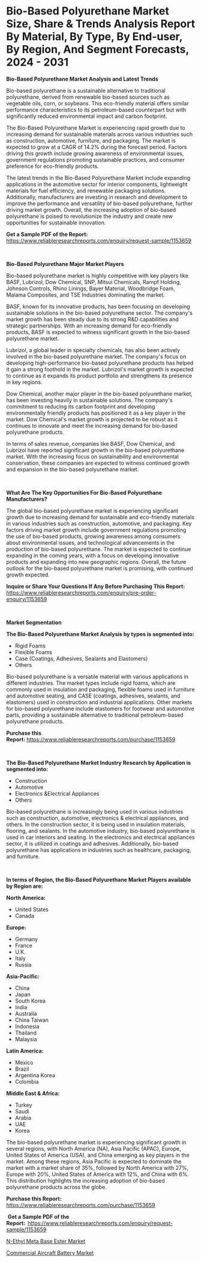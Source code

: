 <p><h1>Bio-Based Polyurethane Market Size, Share & Trends Analysis Report By Material, By Type, By End-user, By Region, And Segment Forecasts, 2024 - 2031</h1></p><p><strong>Bio-Based Polyurethane Market Analysis and Latest Trends</strong></p>
<p><p>Bio-based polyurethane is a sustainable alternative to traditional polyurethane, derived from renewable bio-based sources such as vegetable oils, corn, or soybeans. This eco-friendly material offers similar performance characteristics to its petroleum-based counterpart but with significantly reduced environmental impact and carbon footprint.</p><p>The Bio-Based Polyurethane Market is experiencing rapid growth due to increasing demand for sustainable materials across various industries such as construction, automotive, furniture, and packaging. The market is expected to grow at a CAGR of 14.2% during the forecast period. Factors driving this growth include growing awareness of environmental issues, government regulations promoting sustainable practices, and consumer preference for eco-friendly products.</p><p>The latest trends in the Bio-Based Polyurethane Market include expanding applications in the automotive sector for interior components, lightweight materials for fuel efficiency, and renewable packaging solutions. Additionally, manufacturers are investing in research and development to improve the performance and versatility of bio-based polyurethane, further driving market growth. Overall, the increasing adoption of bio-based polyurethane is poised to revolutionize the industry and create new opportunities for sustainable innovation.</p></p>
<p><strong>Get a Sample PDF of the Report:&nbsp;</strong> <a href="https://www.reliableresearchreports.com/enquiry/request-sample/1153659">https://www.reliableresearchreports.com/enquiry/request-sample/1153659</a></p>
<p>&nbsp;</p>
<p><strong>Bio-Based Polyurethane Major Market Players</strong></p>
<p><p>Bio-based polyurethane market is highly competitive with key players like BASF, Lubrizol, Dow Chemical, SNP, Mitsui Chemicals, Rampf Holding, Johnson Controls, Rhino Linings, Bayer Material, Woodbridge Foam, Malama Composites, and TSE Industries dominating the market.</p><p>BASF, known for its innovative products, has been focusing on developing sustainable solutions in the bio-based polyurethane sector. The company's market growth has been steady due to its strong R&D capabilities and strategic partnerships. With an increasing demand for eco-friendly products, BASF is expected to witness significant growth in the bio-based polyurethane market.</p><p>Lubrizol, a global leader in specialty chemicals, has also been actively involved in the bio-based polyurethane market. The company's focus on developing high-performance bio-based polyurethane products has helped it gain a strong foothold in the market. Lubrizol's market growth is expected to continue as it expands its product portfolio and strengthens its presence in key regions.</p><p>Dow Chemical, another major player in the bio-based polyurethane market, has been investing heavily in sustainable solutions. The company's commitment to reducing its carbon footprint and developing environmentally friendly products has positioned it as a key player in the market. Dow Chemical's market growth is projected to be robust as it continues to innovate and meet the increasing demand for bio-based polyurethane products.</p><p>In terms of sales revenue, companies like BASF, Dow Chemical, and Lubrizol have reported significant growth in the bio-based polyurethane market. With the increasing focus on sustainability and environmental conservation, these companies are expected to witness continued growth and expansion in the bio-based polyurethane market.</p></p>
<p>&nbsp;</p>
<p><strong>What Are The Key Opportunities For Bio-Based Polyurethane Manufacturers?</strong></p>
<p><p>The global bio-based polyurethane market is experiencing significant growth due to increasing demand for sustainable and eco-friendly materials in various industries such as construction, automotive, and packaging. Key factors driving market growth include government regulations promoting the use of bio-based products, growing awareness among consumers about environmental issues, and technological advancements in the production of bio-based polyurethane. The market is expected to continue expanding in the coming years, with a focus on developing innovative products and expanding into new geographic regions. Overall, the future outlook for the bio-based polyurethane market is promising, with continued growth expected.</p></p>
<p><strong>Inquire or Share Your Questions If Any Before Purchasing This Report:</strong> <a href="https://www.reliableresearchreports.com/enquiry/pre-order-enquiry/1153659">https://www.reliableresearchreports.com/enquiry/pre-order-enquiry/1153659</a></p>
<p>&nbsp;</p>
<p><strong>Market Segmentation</strong></p>
<p><strong>The Bio-Based Polyurethane Market Analysis by types is segmented into:</strong></p>
<p><ul><li>Rigid Foams</li><li>Flexible Foams</li><li>Case (Coatings, Adhesives, Sealants and Elastomers)</li><li>Others</li></ul></p>
<p><p>Bio-based polyurethane is a versatile material with various applications in different industries. The market types include rigid foams, which are commonly used in insulation and packaging, flexible foams used in furniture and automotive seating, and CASE (coatings, adhesives, sealants, and elastomers) used in construction and industrial applications. Other markets for bio-based polyurethane include elastomers for footwear and automotive parts, providing a sustainable alternative to traditional petroleum-based polyurethane products.</p></p>
<p><strong>Purchase this Report:&nbsp;</strong><a href="https://www.reliableresearchreports.com/purchase/1153659">https://www.reliableresearchreports.com/purchase/1153659</a></p>
<p>&nbsp;</p>
<p><strong>The Bio-Based Polyurethane Market Industry Research by Application is segmented into:</strong></p>
<p><ul><li>Construction</li><li>Automotive</li><li>Electronics &Electrical Appliances</li><li>Others</li></ul></p>
<p><p>Bio-based polyurethane is increasingly being used in various industries such as construction, automotive, electronics & electrical appliances, and others. In the construction sector, it is being used in insulation materials, flooring, and sealants. In the automotive industry, bio-based polyurethane is used in car interiors and seating. In the electronics and electrical appliances sector, it is utilized in coatings and adhesives. Additionally, bio-based polyurethane has applications in industries such as healthcare, packaging, and furniture.</p></p>
<p>&nbsp;</p>
<p><strong>In terms of Region, the Bio-Based Polyurethane Market Players available by Region are:</strong></p>
<p>
    <p> <strong> North America: </strong>
        <ul>
            <li>United States</li>
            <li>Canada</li>
        </ul>
        </p> 
    <p> <strong> Europe: </strong>
        <ul>
            <li>Germany</li>
            <li>France</li>
            <li>U.K.</li>
            <li>Italy</li>
            <li>Russia</li>
        </ul>
        </p> 
    <p> <strong> Asia-Pacific: </strong>
        <ul>
            <li>China</li>
            <li>Japan</li>
            <li>South Korea</li>
            <li>India</li>
            <li>Australia</li>
            <li>China Taiwan</li>
            <li>Indonesia</li>
            <li>Thailand</li>
            <li>Malaysia</li>
        </ul>
        </p> 
    <p> <strong> Latin America: </strong>
        <ul>
            <li>Mexico</li>
            <li>Brazil</li>
            <li>Argentina Korea</li>
            <li>Colombia</li>
        </ul>
        </p> 
    <p> <strong> Middle East & Africa: </strong>
        <ul>
            <li>Turkey</li>
            <li>Saudi</li>
            <li>Arabia</li>
            <li>UAE</li>
            <li>Korea</li>
        </ul>
    </p>
    </p>
<p><p>The bio-based polyurethane market is experiencing significant growth in several regions, with North America (NA), Asia Pacific (APAC), Europe, United States of America (USA), and China emerging as key players in the market. Among these regions, Asia Pacific is expected to dominate the market with a market share of 35%, followed by North America with 27%, Europe with 20%, United States of America with 12%, and China with 6%. This distribution highlights the increasing adoption of bio-based polyurethane products across the globe.</p></p>
<p><strong>Purchase this Report: </strong><a href="https://www.reliableresearchreports.com/purchase/1153659">https://www.reliableresearchreports.com/purchase/1153659</a></p>
<p>&nbsp;<strong>Get a Sample PDF of the Report:&nbsp;&nbsp;</strong><a href="https://www.reliableresearchreports.com/enquiry/request-sample/1153659">https://www.reliableresearchreports.com/enquiry/request-sample/1153659</a></p>
<p><strong></strong></p>
<p><p><a href="https://github.com/suaretopek9/Market-Research-Report-List-1/blob/main/n-ethyl-meta-base-ester-market.md">N-Ethyl Meta Base Ester Market</a></p><p><a href="https://github.com/moyahfrancoestellec51j635wcx/Market-Research-Report-List-1/blob/main/commercial-aircraft-battery-market.md">Commercial Aircraft Battery Market</a></p></p>